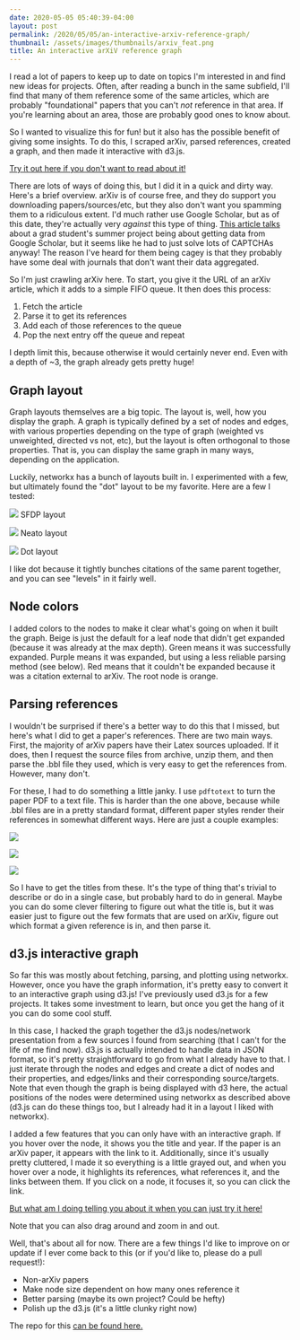 ```yaml
---
date: 2020-05-05 05:40:39-04:00
layout: post
permalink: /2020/05/05/an-interactive-arxiv-reference-graph/
thumbnail: /assets/images/thumbnails/arxiv_feat.png
title: An interactive arXiV reference graph
---
```


I read a lot of papers to keep up to date on topics I'm interested in and find new ideas for projects. Often, after reading a bunch in the same subfield, I'll find that many of them reference some of the same articles, which are probably "foundational" papers that you can't *not* reference in that area. If you're learning about an area, those are probably good ones to know about.

So I wanted to visualize this for fun! but it also has the possible benefit of giving some insights. To do this, I scraped arXiv, parsed references, created a graph, and then made it interactive with d3.js.

[Try it out here if you don't want to read about it!](https://www.declanoller.com/wp-content/uploads/2020/03/d3_graph.html)

There are lots of ways of doing this, but I did it in a quick and dirty way. Here's a brief overview. arXiv is of course free, and they do support you downloading papers/sources/etc, but they also don't want you spamming them to a ridiculous extent. I'd much rather use Google Scholar, but as of this date, they're actually very *against* this type of thing. [This article talks](https://www.nature.com/articles/d41586-018-04190-5) about a grad student's summer project being about getting data from Google Scholar, but it seems like he had to just solve lots of CAPTCHAs anyway! The reason I've heard for them being cagey is that they probably have some deal with journals that don't want their data aggregated.

So I'm just crawling arXiv here. To start, you give it the URL of an arXiv article, which it adds to a simple FIFO queue. It then does this process:

1. Fetch the article
2. Parse it to get its references
3. Add each of those references to the queue
4. Pop the next entry off the queue and repeat

I depth limit this, because otherwise it would certainly never end. Even with a depth of ~3, the graph already gets pretty huge!

## Graph layout

Graph layouts themselves are a big topic. The layout is, well, how you display the graph. A graph is typically defined by a set of nodes and edges, with various properties depending on the type of graph (weighted vs unweighted, directed vs not, etc), but the layout is often orthogonal to those properties. That is, you can display the same graph in many ways, depending on the application.

Luckily, networkx has a bunch of layouts built in. I experimented with a few, but ultimately found the "dot" layout to be my favorite. Here are a few I tested:

![](/assets/images/graph_test_sfdp-1024x585.png)
SFDP layout

![](/assets/images/graph_test_neato-1-1024x585.png)
Neato layout

![](/assets/images/graph_test-1024x585.png)
Dot layout

I like dot because it tightly bunches citations of the same parent together, and you can see "levels" in it fairly well.

## Node colors

I added colors to the nodes to make it clear what's going on when it built the graph. Beige is just the default for a leaf node that didn't get expanded (because it was already at the max depth). Green means it was successfully expanded. Purple means it was expanded, but using a less reliable parsing method (see below). Red means that it couldn't be expanded because it was a citation external to arXiv. The root node is orange.

## Parsing references

I wouldn't be surprised if there's a better way to do this that I missed, but here's what I did to get a paper's references. There are two main ways. First, the majority of arXiv papers have their Latex sources uploaded. If it does, then I request the source files from archive, unzip them, and then parse the .bbl file they used, which is very easy to get the references from. However, many don't.

For these, I had to do something a little janky. I use <code>pdftotext</code> to turn the paper PDF to a text file. This is harder than the one above, because while .bbl files are in a pretty standard format, different paper styles render their references in somewhat different ways. Here are just a couple examples:

![](/assets/images/refs_1-1-1024x249.png)

![](/assets/images/refs_2-1.png)

![](/assets/images/refs_3-1.png)

So I have to get the titles from these. It's the type of thing that's trivial to describe or do in a single case, but probably hard to do in general. Maybe you can do some clever filtering to figure out what the title is, but it was easier just to figure out the few formats that are used on arXiv, figure out which format a given reference is in, and then parse it.

## d3.js interactive graph

So far this was mostly about fetching, parsing, and plotting using networkx. However, once you have the graph information, it's pretty easy to convert it to an interactive graph using d3.js! I've previously used d3.js for a few projects. It takes some investment to learn, but once you get the hang of it you can do some cool stuff.

In this case, I hacked the graph together the d3.js nodes/network presentation from a few sources I found from searching (that I can't for the life of me find now). d3.js is actually intended to handle data in JSON format, so it's pretty straightforward to go from what I already have to that. I just iterate through the nodes and edges and create a dict of nodes and their properties, and edges/links and their corresponding source/targets. Note that even though the graph is being displayed with d3 here, the actual positions of the nodes were determined using networkx as described above (d3.js can do these things too, but I already had it in a layout I liked with networkx).

I added a few features that you can only have with an interactive graph. If you hover over the node, it shows you the title and year.  If the paper is an arXiv paper, it appears with the link to it. Additionally, since it's usually pretty cluttered, I made it so everything is a little grayed out, and when you hover over a node, it highlights its references, what references it, and the links between them. If you click on a node, it focuses it, so you can click the link.

[But what am I doing telling you about it when you can just try it here!](https://www.declanoller.com/wp-content/uploads/2020/03/d3_graph.html)

Note that you can also drag around and zoom in and out.

Well, that's about all for now. There are a few things I'd like to improve on or update if I ever come back to this (or if you'd like to, please do a pull request!):

- Non-arXiv papers
- Make node size dependent on how many ones reference it
- Better parsing (maybe its own project? Could be hefty)
- Polish up the d3.js (it's a little clunky right now)

The repo for this [can be found here.](https://github.com/declanoller/arxiv-reference-graph)
